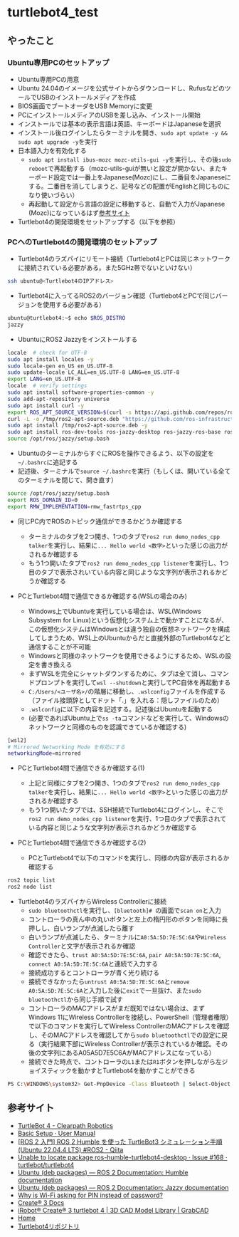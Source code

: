 # turtlebot4_test

## やったこと

### Ubuntu専用PCのセットアップ

- Ubuntu専用PCの用意
- Ubuntu 24.04のイメージを公式サイトからダウンロードし、RufusなどのツールでUSBのインストールメディアを作成
- BIOS画面でブートオーダをUSB Memoryに変更
- PCにインストールメディアのUSBを差し込み、インストール開始
- インストールでは基本の表示言語は英語、キーボードはJapaneseを選択
- インストール後ログインしたらターミナルを開き、```sudo apt update -y && sudo apt upgrade -y```を実行
- 日本語入力を有効化する
  - ```sudo apt install ibus-mozc mozc-utils-gui -y```を実行し、その後```sudo reboot```で再起動する（mozc-utils-guiが無いと設定が開かない、またキーボード設定では一番上をJapanese(Mozc)にし、二番目をJapaneseにする。二番目を消してしまうと、記号などの配置がEnglishと同じものになり使いづらい）
  - 再起動して設定から言語の設定に移動すると、自動で入力がJapanese (Mozc)になっているはず[参考サイト](https://qiita.com/takuya66520126/items/8bb760bf99c4e25364e3 "ubuntuで日本語入力に変更する方法 #Linux - Qiita")
- Turtlebot4の開発環境をセットアップする（以下を参照）

### PCへのTurtlebot4の開発環境のセットアップ

- Turtlebot4のラズパイにリモート接続（Turtlebot4とPCは同じネットワークに接続されている必要がある。また5GHz帯でないといけない）

```sh
ssh ubuntu@<Turtlebot4のIPアドレス>
```

- Turtlebot4に入ってるROS2のバージョン確認（Turtlebot4とPCで同じバージョンを使用する必要がある）

```sh
ubuntu@turtlebot4:~$ echo $ROS_DISTRO
jazzy
```

- UbuntuにROS2 Jazzyをインストールする

```sh
locale  # check for UTF-8
sudo apt install locales -y
sudo locale-gen en_US en_US.UTF-8
sudo update-locale LC_ALL=en_US.UTF-8 LANG=en_US.UTF-8
export LANG=en_US.UTF-8
locale  # verify settings
sudo apt install software-properties-common -y
sudo add-apt-repository universe
sudo apt install curl -y
export ROS_APT_SOURCE_VERSION=$(curl -s https://api.github.com/repos/ros-infrastructure/ros-apt-source/releases/latest | grep -F "tag_name" | awk -F\" '{print $4}')
curl -L -o /tmp/ros2-apt-source.deb "https://github.com/ros-infrastructure/ros-apt-source/releases/download/${ROS_APT_SOURCE_VERSION}/ros2-apt-source_${ROS_APT_SOURCE_VERSION}.$(. /etc/os-release && echo $VERSION_CODENAME)_all.deb" # If using Ubuntu derivates use $UBUNTU_CODENAME
sudo apt install /tmp/ros2-apt-source.deb -y
sudo apt install ros-dev-tools ros-jazzy-desktop ros-jazzy-ros-base ros-jazzy-turtlebot4-desktop ros-jazzy-turtlebot4-description ros-jazzy-turtlebot4-msgs ros-jazzy-turtlebot4-navigation ros-jazzy-turtlebot4-node ros-jazzy-turtlebot4-bringup -y
source /opt/ros/jazzy/setup.bash
```

- UbuntuのターミナルからすぐにROSを操作できるよう、以下の設定を```~/.bashrc```に追記する
- 記述後、ターミナルで```source ~/.bashrc```を実行（もしくは、開いている全てのターミナルを閉じて、開き直す）

```sh
source /opt/ros/jazzy/setup.bash
export ROS_DOMAIN_ID=0
export RMW_IMPLEMENTATION=rmw_fastrtps_cpp
```

- 同じPC内でROSのトピック通信ができるかどうか確認する
  - ターミナルのタブを2つ開き、1つのタブで```ros2 run demo_nodes_cpp talker```を実行し、結果に```... Hello world <数字>```といった感じの出力がされるか確認する
  - もう1つ開いたタブで```ros2 run demo_nodes_cpp listener```を実行し、1つ目のタブで表示されいている内容と同じような文字列が表示されるかどうか確認する
 
- PCとTurtlebot4間で通信できるか確認する(WSLの場合のみ)
  - Windows上でUbuntuを実行している場合は、WSL(Windows Subsystem for Linux)という仮想化システム上で動かすことになるが、この仮想化システムはWindowsとは違う独自の仮想ネットワークを構成してしまうため、WSL上のUbuntuからだと直接外部のTurtlebot4などと通信することが不可能
  - Windowsと同様のネットワークを使用できるようにするため、WSLの設定を書き換える
  - まずWSLを完全にシャットダウンするために、タブは全て消し、コマンドプロンプトを実行して```wsl --shutdown```と実行してPC自体を再起動する
  - ```C:/Users/<ユーザ名>/```の階層に移動し、```.wslconfig```ファイルを作成する（ファイル接頭辞としてドット「.」を入れる：隠しファイルのため）
  - ```.wslconfig```に以下の内容を記述する。記述後はUbuntuを起動する
  - (必要であればUbuntu上で```ss -ta```コマンドなどを実行して、Windowsのネットワークと同様のものを認識できているか確認する)
 
```sh
[wsl2]
# Mirrored Networking Mode を有効にする
networkingMode=mirrored
```
 
- PCとTurtlebot4間で通信できるか確認する(1)
  - 上記と同様にタブを2つ開き、1つのタブで```ros2 run demo_nodes_cpp talker```を実行し、結果に```... Hello world <数字>```といった感じの出力がされるか確認する
  - もう1つ開いたタブでは、SSH接続でTurtlebot4にログインし、そこで```ros2 run demo_nodes_cpp listener```を実行、1つ目のタブで表示されている内容と同じような文字列が表示されるかどうか確認する
 
- PCとTurtlebot4間で通信できるか確認する(2)
  - PCとTurtlebot4で以下のコマンドを実行し、同様の内容が表示されるか確認する
 
```sh
ros2 topic list
ros2 node list
```

- Turtlebot4のラズパイからWireless Controllerに接続
  - ```sudo bluetoothctl```を実行し、```[bluetooth]# ```の画面で```scan on```と入力
  - コントローラの真ん中の丸いボタンと左上の楕円形のボタンを同時に長押しし、白いランプが点滅したら離す
  - 白いランプが点滅したら、ターミナルに```A0:5A:5D:7E:5C:6A```や```Wireless Controller```と文字が表示されるか確認
  - 確認できたら、```trust A0:5A:5D:7E:5C:6A```, ```pair A0:5A:5D:7E:5C:6A```, ```connect A0:5A:5D:7E:5C:6A```と連続で入力する
  - 接続成功するとコントローラが青く光り続ける
  - 接続できなかったら```untrust A0:5A:5D:7E:5C:6A```と```remove A0:5A:5D:7E:5C:6A```と入力した後に```exit```で一旦抜け、また```sudo bluetoothctl```から同じ手順で試す
  - コントローラのMACアドレスがまだ既知ではない場合は、まずWindows 11にWireless Controllerを接続し、PowerShell（管理者権限）で以下のコマンドを実行してWireless ControllerのMACアドレスを確認し、そのMACアドレスを確認してから```sudo bluetoothctl```での設定に戻る（実行結果下部にWireless Controllerが表示されているか確認。その後の文字列にあるA05A5D7E5C6AがMACアドレスになっている）
  - 接続できた時点で、コントローラの```L1```または```R1```ボタンを押しながら左ジョイスティックを動かすとTurtlebot4を動かすことができる

```sh
PS C:\WINDOWS\system32> Get-PnpDevice -Class Bluetooth | Select-Object FriendlyName, InstanceId, Status                                                                                                                                         FriendlyName                           InstanceId                                                                       ------------                           ----------                                                                       Microsoft Bluetooth LE Enumerator      BTH\MS_BTHLE\6&1825021F&0&3                                                      soundcore P40i                         BTHENUM\DEV_880E851DF20B\7&A7FCA4F&0&BLUETOOTHDEVICE_880E851DF20B                soundcore P40i Avrcp Transport         BTHENUM\{0000110E-0000-1000-8000-00805F9B34FB}_LOCALMFG&0002\7&A7FCA4F&0&880E... Device Identification Service          BTHENUM\{00001200-0000-1000-8000-00805F9B34FB}_VID&0002054C_PID&05C4\7&A7FCA4... soundcore P40i Avrcp Transport         BTHENUM\{0000110C-0000-1000-8000-00805F9B34FB}_LOCALMFG&0002\7&A7FCA4F&0&880E... Microsoft Bluetooth Enumerator         BTH\MS_BTHBRB\6&1825021F&0&1                                                     Intel(R) Wireless Bluetooth(R)         USB\VID_8087&PID_0026\5&1730C901&0&10                                            Bluetooth Device (RFCOMM Protocol TDI) BTH\MS_RFCOMM\6&1825021F&0&0                                                     Wireless Controller                    BTHENUM\DEV_A05A5D7E5C6A\7&A7FCA4F&0&BLUETOOTHDEVICE_A05A5D7E5C6A  
```

## 参考サイト

- [TurtleBot 4 - Clearpath Robotics](https://clearpathrobotics.com/turtlebot-4/ "TurtleBot 4 - Clearpath Robotics")
- [Basic Setup · User Manual](https://clearpathrobotics.com/turtlebot-get-started/ "Basic Setup · User Manual")
- [[ROS 2 入門]  ROS 2 Humble を使った TurtleBot3 シミュレーション手順 (Ubuntu 22.04.4 LTS) #ROS2 - Qiita](https://qiita.com/Futo_Horio/items/2e78b3d160a0026d180c "[ROS 2 入門]  ROS 2 Humble を使った TurtleBot3 シミュレーション手順 (Ubuntu 22.04.4 LTS) #ROS2 - Qiita")
- [Unable to locate package ros-humble-turtlebot4-desktop  · Issue #168 · turtlebot/turtlebot4](https://github.com/turtlebot/turtlebot4/issues/168 "Unable to locate package ros-humble-turtlebot4-desktop  · Issue #168 · turtlebot/turtlebot4")
- [Ubuntu (deb packages) — ROS 2 Documentation: Humble  documentation](https://docs.ros.org/en/humble/Installation/Ubuntu-Install-Debs.html "Ubuntu (deb packages) — ROS 2 Documentation: Humble  documentation")
- [Ubuntu (deb packages) — ROS 2 Documentation: Jazzy  documentation](https://docs.ros.org/en/jazzy/Installation/Ubuntu-Install-Debs.html "Ubuntu (deb packages) — ROS 2 Documentation: Jazzy  documentation")
- [Why is Wi-Fi asking for PIN instead of password?](https://help.comporium.com/residential/s/article/Why-is-Wi-Fi-asking-for-PIN-instead-of-password "Why is Wi-Fi asking for PIN instead of password?")
- [Create® 3 Docs](https://iroboteducation.github.io/create3_docs/ "Create® 3 Docs")
- [iRobot® Create® 3 turtlebot 4 | 3D CAD Model Library | GrabCAD](https://grabcad.com/library/irobot-create-3-turtlebot-4-1 "iRobot® Create® 3 turtlebot 4 | 3D CAD Model Library | GrabCAD")
- [Home](http://192.168.1.142:8080/ "Home")
- [Turtlebot4リポジトリ](https://github.com/turtlebot/turtlebot4 "")
